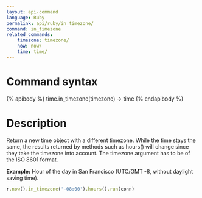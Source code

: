 ```yaml
---
layout: api-command 
language: Ruby
permalink: api/ruby/in_timezone/
command: in_timezone 
related_commands:
    timezone: timezone/
    now: now/
    time: time/
---
```


# Command syntax #

{% apibody %}
time.in_timezone(timezone) &rarr; time
{% endapibody %}

# Description #

Return a new time object with a different timezone. While the time stays the same, the results returned by methods such as hours() will change since they take the timezone into account. The timezone argument has to be of the ISO 8601 format.

__Example:__ Hour of the day in San Francisco (UTC/GMT -8, without daylight saving time).

```rb
r.now().in_timezone('-08:00').hours().run(conn)
```


